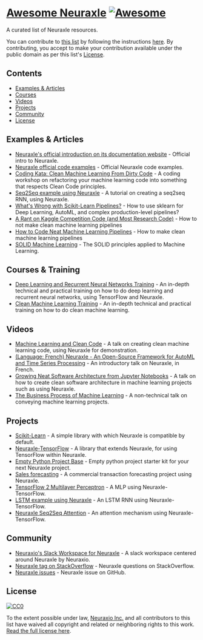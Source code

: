 # [Awesome Neuraxle](https://github.com/Neuraxio/Awesome-Neuraxle) [![Awesome](https://cdn.rawgit.com/sindresorhus/awesome/d7305f38d29fed78fa85652e3a63e154dd8e8829/media/badge.svg)](https://github.com/sindresorhus/awesome)

A curated list of Neuraxle resources. 

You can contribute to [this list](https://github.com/Neuraxio/Awesome-Neuraxle) by following the instructions [here](https://github.com/sindresorhus/awesome/blob/main/contributing.md#adding-something-to-an-awesome-list). By contributing, you accept to make your contribution available under the public domain as per this list's [License](#license). 


## Contents

- [Examples & Articles](#examples-articles)
- [Courses](#courses)
- [Videos](#videos)
- [Projects](#projects)
- [Community](#community)
- [License](#license)


<a name="examples-articles" />

## Examples & Articles

- [Neuraxle's official introduction on its documentation website](https://www.neuraxle.org/stable/intro.html) - Official intro to Neuraxle.
- [Neuraxle official code examples](https://www.neuraxle.org/stable/examples/index.html) - Official Neuraxle code examples.
- [Coding Kata: Clean Machine Learning From Dirty Code](https://github.com/Neuraxio/Kata-Clean-Machine-Learning-From-Dirty-Code) - A coding workshop on refactoring your machine learning code into something that respects Clean Code principles.
- [Seq2Seq example using Neuraxle](https://github.com/guillaume-chevalier/seq2seq-signal-prediction) - A tutorial on creating a seq2seq RNN, using Neuraxle.
- [What's Wrong with Scikit-Learn Pipelines?](https://www.neuraxio.com/blogs/news/whats-wrong-with-scikit-learn-pipelines) - How to use sklearn for Deep Learning, AutoML, and complex production-level pipelines?
- [A Rant on Kaggle Competition Code (and Most Research Code)](https://www.neuraxio.com/blogs/news/a-rant-on-kaggle-competition-code-and-most-research-code) - How to not make clean machine learning pipelines
- [How to Code Neat Machine Learning Pipelines](https://www.neuraxio.com/blogs/news/how-to-code-neat-machine-learning-pipelines) - How to make clean machine learning pipelines
- [SOLID Machine Learning](https://www.umaneo.com/post/the-solid-principles-applied-to-machine-learning) - The SOLID principles applied to Machine Learning.


<a name="courses" />

## Courses & Training

- [Deep Learning and Recurrent Neural Networks Training](https://www.neuraxio.com/products/deep-learning-and-recurrent-neural-networks) - An in-depth technical and practical training on how to do deep learning and recurrent neural networks, using TensorFlow and Neuraxle. 
- [Clean Machine Learning Training](https://www.neuraxio.com/products/clean-machine-learning-training) - An in-depth technical and practical training on how to do clean machine learning. 


<a name="Videos" />

## Videos

- [Machine Learning and Clean Code](https://www.youtube.com/watch?v=OFe223rUBY8) - A talk on creating clean machine learning code, using Neuraxle for demonstration.
- [(Language: French) Neuraxle - An Open-Source Framework for AutoML and Time Series Processing](https://www.youtube.com/watch?v=WXWDDEkuSaE) - An introductory talk on Neuraxle, in French. 
- [Growing Neat Software Architecture from Jupyter Notebooks](https://www.youtube.com/watch?v=K4QN27IKr0g) - A talk on how to create clean software architecture in machine learning projects such as using Neuraxle.
- [The Business Process of Machine Learning](https://www.youtube.com/watch?v=G5gZ-SX80dY) - A non-technical talk on conveying machine learning projects.


<a name="projects" />

## Projects

- [Scikit-Learn](https://scikit-learn.org/stable/) - A simple library with which Neuraxle is compatible by default. 
- [Neuraxle-TensorFlow](https://github.com/Neuraxio/Neuraxle-TensorFlow) - A library that extends Neuraxle, for using TensorFlow within Neuraxle.
- [Empty Python Project Base](https://github.com/Neuraxio/New-Empty-Python-Project-Base) - Empty python project starter kit for your next Neuraxle project. 
- [Sales forecasting](https://www.neuraxio.com/pages/sales-forecasting-product-to-trigger-marketing-actions) - A commercial transaction forecasting project using Neuraxle.
- [TensorFlow 2 Multilayer Perceptron](https://github.com/alexbrillant/Multi-Layer-Perceptron) - A MLP using Neuraxle-TensorFlow.
- [LSTM example using Neuraxle](https://github.com/Neuraxio/LSTM-Human-Activity-Recognition/tree/har-code-ppt) - An LSTM RNN using Neuraxle-TensorFlow.
- [Neuraxle Seq2Seq Attention](https://github.com/alexbrillant/seq2seq-attention) - An attention mechanism using Neuraxle-TensorFlow.


<a name="community" />

## Community

- [Neuraxio's Slack Workspace for Neuraxle](https://join.slack.com/t/neuraxio/shared_invite/zt-8lyw42c5-4PuWjTT8dQqeFK3at1s_dQ) - A slack workspace centered around Neuraxle by Neuraxio.
- [Neuraxle tag on StackOverflow](https://stackoverflow.com/questions/tagged/neuraxle) - Neuraxle questions on StackOverflow.
- [Neuraxle issues](https://github.com/Neuraxio/Neuraxle/issues) - Neuraxle issue on GitHub.


<a name="license" />

## License

[![CC0](http://mirrors.creativecommons.org/presskit/buttons/88x31/svg/cc-zero.svg)](https://creativecommons.org/publicdomain/zero/1.0/)

To the extent possible under law, [Neuraxio Inc.](https://github.com/Neuraxio) and all contributors to this list have waived all copyright and related or neighboring rights to this work. [Read the full license here](https://github.com/Neuraxio/Awesome-Neuraxle/blob/main/LICENSE).

